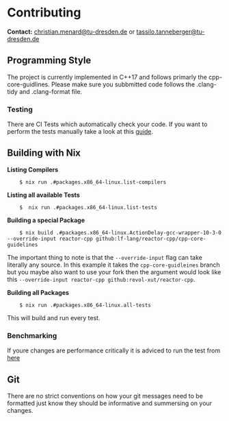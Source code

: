 # Contributing

**Contact:** <christian.menard@tu-dresden.de> or <tassilo.tanneberger@tu-dresden.de>

## Programming Style

The project is currently implemented in C++17 and follows primarly the cpp-core-guidlines.
Please make sure you subbmitted code follows the .clang-tidy and .clang-format file.

### Testing
There are CI Tests which automatically check your code. If you want to perform the tests manually take a look
at this [guide](https://github.com/lf-lang/lingua-franca/wiki/Regression-Tests).

## Building with Nix

**Listing Compilers**
```
    $ nix run .#packages.x86_64-linux.list-compilers
```

**Listing all available Tests**
```
    $  nix run .#packages.x86_64-linux.list-tests
```

**Building a special Package**
```
    $ nix build .#packages.x86_64-linux.ActionDelay-gcc-wrapper-10-3-0 --override-input reactor-cpp github:lf-lang/reactor-cpp/cpp-core-guidelines
```

The important thing to note is that the `--override-input` flag can take literally any source. In this example it takes the `cpp-core-guidleines` branch 
but you maybe also want to use your fork then the argument would look like this `--override-input reactor-cpp github:revol-xut/reactor-cpp`.

**Building all Packages**
```
    $ nix run .#packages.x86_64-linux.all-tests
```

This will build and run every test.


### Benchmarking
If youre changes are performance critically it is adviced to run the test from [here](https://github.com/lf-lang/lingua-franca/wiki/Running-Benchmarks)


## Git

There are no strict conventions on how your git messages need to be formatted just know they should be informative and summersing on your changes. 




